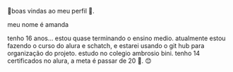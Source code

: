 🖤boas vindas ao meu perfil 🖤.

meu nome é amanda

tenho 16 anos...
estou quase terminando o ensino medio.
atualmente estou fazendo o curso do alura e schatch, e estarei usando o git hub para organização do projeto.
estudo no colegio ambrosio bini.
tenho 14 certificados no alura, a meta é passar de 20 💙.
😊
